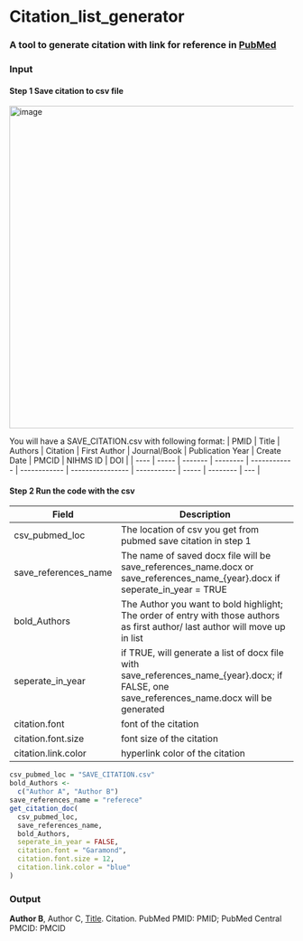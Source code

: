 # Citation_list_generator
### A tool to generate citation with link for reference in [PubMed](https://pubmed.ncbi.nlm.nih.gov/)

### Input
#### Step 1   Save citation to csv file
<img width="571" alt="image" src="https://user-images.githubusercontent.com/36686065/219443875-f7a63a0e-c450-4b64-9c04-110d6262ef7b.png">

You will have a SAVE_CITATION.csv with following format:
| PMID | Title | Authors | Citation | First Author | Journal/Book | Publication Year | Create Date | PMCID | NIHMS ID | DOI |
| ---- | ----- | ------- | -------- | ------------ | ------------ | ---------------- | ----------- | ----- | -------- | --- |

#### Step 2   Run the code with the csv
| Field      | Description |
| ----------- | ----------- |
| csv_pubmed_loc      | The location of csv you get from pubmed save citation in step 1 |
| save_references_name   | The name of saved docx file will be save_references_name.docx or save_references_name_{year}.docx if  seperate_in_year = TRUE |
| bold_Authors   | The Author you want to bold highlight; The order of entry with those authors as first author/ last author will move up in list |
| seperate_in_year  | if TRUE, will generate a list of docx file with save_references_name_{year}.docx; if FALSE, one save_references_name.docx will be generated |
| citation.font  | font of the citation |
| citation.font.size  | font size of the citation |
| citation.link.color  | hyperlink color of the citation |


```r
csv_pubmed_loc = "SAVE_CITATION.csv"
bold_Authors <-
  c("Author A", "Author B")
save_references_name = "referece"
get_citation_doc(
  csv_pubmed_loc,
  save_references_name,
  bold_Authors,
  seperate_in_year = FALSE,
  citation.font = "Garamond",
  citation.font.size = 12,
  citation.link.color = "blue"
)

```

### Output

**Author B**, Author C, [Title](https://pubmed.ncbi.nlm.nih.gov/PMID). Citation. PubMed PMID: PMID; PubMed Central PMCID: PMCID
